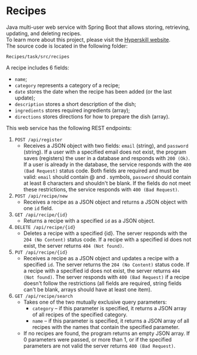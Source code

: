 # Recipes
Java multi-user web service with Spring Boot that allows storing, retrieving, updating, and deleting recipes.  
To learn more about this project, please visit the [Hyperskill website](https://hyperskill.org/projects/180?track=12).  
The source code is located in the following folder:  

    Recipes/task/src/recipes

A recipe includes 6 fields:  
- `name`;   
- `category` represents a category of a recipe;   
- `date` stores the date when the recipe has been added (or the last update);  
- `description` stores a short description of the dish;  
- `ingredients` stores required ingredients (array);   
- `directions` stores directions for how to prepare the dish (array).  
    
This web service has the following REST endpoints:

1. `POST /api/register`
    - Receives a JSON object with two fields: `email` (string), and `password` (string). If a user with a specified email does not exist, the program saves (registers) the user in a database and responds with `200 (Ok)`. If a user is already in the database, the service responds with the `400 (Bad Request)` status code. Both fields are required and must be valid: `email` should contain @ and . symbols, `password` should contain at least 8 characters and shouldn't be blank. If the fields do not meet these restrictions, the service responds with `400 (Bad Request)`.
2. `POST /api/recipe/new`
    - Receives a recipe as a JSON object and returns a JSON object with one `id` field.
3. `GET /api/recipe/{id}`
    - Returns a recipe with a specified `id` as a JSON object.
4. `DELETE /api/recipe/{id}`
    - Deletes a recipe with a specified {id}. The server responds with the `204 (No Content)` status code. If a recipe with a specified id does not exist, the server returns `404 (Not found)`.
5. `PUT /api/recipe/{id}`
    - Receives a recipe as a JSON object and updates a recipe with a specified `id`. The server returns the `204 (No Content)` status code. If a recipe with a specified id does not exist, the server returns `404 (Not found)`. The server responds with `400 (Bad Request)` if a recipe doesn't follow the restrictions (all fields are required, string fields can't be blank, arrays should have at least one item).
6. `GET /api/recipe/search`
    - Takes one of the two mutually exclusive query parameters:
        - `category` – if this parameter is specified, it returns a JSON array of all recipes of the specified category.
        - `name` – if this parameter is specified, it returns a JSON array of all recipes with the names that contain the specified parameter.  
    - If no recipes are found, the program returns an empty JSON array. If 0 parameters were passed, or more than 1, or if the specified parameters are not valid the server returns `400 (Bad Request)`.
